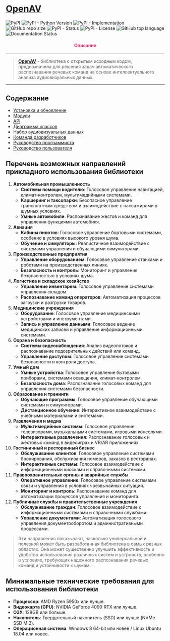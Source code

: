 # [OpenAV](https://github.com/DmitryRyumin/openav)

![PyPI](https://img.shields.io/pypi/v/openav)
![PyPI - Python Version](https://img.shields.io/pypi/pyversions/openav)
![PyPI - Implementation](https://img.shields.io/pypi/implementation/openav)
![GitHub repo size](https://img.shields.io/github/repo-size/dmitryryumin/openav)
![PyPI - Status](https://img.shields.io/pypi/status/openav)
![PyPI - License](https://img.shields.io/github/license/dmitryryumin/openav)
![GitHub top language](https://img.shields.io/github/languages/top/dmitryryumin/openav)
![Documentation Status](https://readthedocs.org/projects/openav/badge/?version=latest)

<h4 align="center"><span style="color:#EC256F;">Описание</span></h4>

---

> **[OpenAV](https://github.com/DmitryRyumin/openav/blob/main/README.md)** - библиотека с открытым исходным кодом, предназначена для решения задач автоматического распознавания речевых команд на основе интеллектуального анализа аудиовизуальных данных.

---

<!-- | [Документация на английском](https://github.com/DmitryRyumin/openav) |
|----------------------------------------------------------------------| -->

## Содержание

- [Установка и обновление](https://openav.readthedocs.io/ru/latest/user_guide/installation.html)
- [Модули](https://openav.readthedocs.io/ru/latest/user_guide/modules.html)
- [API](https://openav.readthedocs.io/ru/latest/api/index.html)
- [Диаграмма классов](https://openav.readthedocs.io/ru/latest/api/class_diagram.html)
- [Набор аудиовизуальных данных](https://openav.readthedocs.io/ru/latest/dataset.html)
- [Команда разработчиков](https://openav.readthedocs.io/ru/latest/about.html)
- [Руководство программиста](./guides/Руководство_программиста.pdf)
- [Руководство пользователя](./guides/Руководство_пользователя.pdf)

## Перечень возможных направлений прикладного использования библиотеки

1. **Автомобильная промышленность**
    - **Системы помощи водителю**: Голосовое управление навигацией, климат-контролем, мультимедийными системами.
    - **Каршеринг и таксопарки**: Безопасное управление транспортным средством и взаимодействие с пассажирами в шумных условиях.
    - **Умные автомобили**: Распознавание жестов и команд для управления функциями автомобиля.
2. **Авиация**
    - **Кабины пилотов**: Голосовое управление бортовыми системами, особенно в условиях высокого уровня шума.
    - **Обучение и симуляторы**: Реалистичное взаимодействие с системами управления и обучающими симуляторами.
3. **Производственные предприятия**
    - **Управление оборудованием**: Голосовое управление станками и роботами на производственных линиях.
    - **Безопасность и контроль**: Мониторинг и управление безопасностью в условиях шума.
4. **Логистика и складское хозяйство**
    - **Управление инвентарем**: Голосовое управление системами управления складом.
    - **Распознавание команд операторов**: Автоматизация процессов загрузки и разгрузки товаров.
5. **Медицинские учреждения**
    - **Оборудование**: Голосовое управление медицинскими устройствами и инструментами.
    - **Запись и управление данными**: Голосовое ведение медицинских записей и управление информационными системами.
6. **Охрана и безопасность**
    - **Системы видеонаблюдения**: Анализ видеопотоков и распознавание подозрительных действий или команд.
    - **Управление доступом**: Голосовое управление системами безопасности и контроля доступа.
7. **Умный дом**
    - **Умные устройства**: Голосовое управление бытовыми приборами, системами освещения, климат-контролем.
    - **Безопасность дома**: Распознавание голосовых команд для управления системами безопасности.
8. **Образование и тренинги**
    - **Обучающие программы**: Голосовое управление обучающими системами и симуляторами.
    - **Дистанционное обучение**: Интерактивное взаимодействие с учебными материалами и системами.
9. **Развлечения и медиа**
    - **Мультимедийные системы**: Голосовое управление телевизорами, музыкальными системами, игровыми консолями.
    - **Интерактивные развлечения**: Распознавание голосовых и жестовых команд в видеоиграх и VR/AR приложениях.
10. **Гостиничный и ресторанный бизнес**
    - **Обслуживание клиентов**: Голосовое управление системами бронирования, обслуживания номеров, заказов в ресторанах.
    - **Интерактивные системы**: Голосовое взаимодействие с информационными киосками и справочными системами.
11. **Правоохранительные органы и аварийные службы**
    - **Оперативное управление**: Голосовое управление системами связи и управления в условиях чрезвычайных ситуаций.
    - **Мониторинг и контроль**: Распознавание команд для автоматизации процессов управления и мониторинга.
12. **Публичные службы и правительственные учреждения**
    - **Обслуживание граждан**: Голосовое взаимодействие с информационными системами и справочными службами.
    - **Управление документами**: Автоматизация голосового управления документооборотом и административными процессами.

> Эти направления показывают, насколько универсальной и полезной может быть разработанная библиотека в самых разных областях. Она может существенно улучшить эффективность и удобство использования различных систем и устройств, особенно в условиях, требующих надежного распознавания речевых команд и устойчивости к шумам.

## Минимальные технические требования для использования библиотеки

- **Процессор**: AMD Ryzen 5950x или лучше.
- **Видеокарта (GPU)**: NVIDIA GeForce 4090 RTX или лучше.
- **ОЗУ**: 128GB или больше.
- **Накопитель**: Твердотельный накопитель (SSD) или лучше (NVMe SSD M.2).
- **Операционная система**: Windows 8 64-bit или новее / Linux Ubuntu 18.04 или новее.
